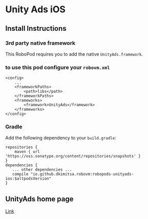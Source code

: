 # Unity Ads iOS

## Install Instructions

### 3rd party native framework
This RoboPod requires you to add the native `UnityAds.framework`.

### to use this pod configure your `robovm.xml`

```
<config>
    ...
    <frameworkPaths>
        <path>libs</path>
    </frameworkPaths>
    <frameworks>
        <framework>UnityAds</framework>
    </frameworks>
</config>
```

### Gradle

Add the following dependency to your `build.gradle`:

```
repositories {
    maven { url 'https://oss.sonatype.org/content/repositories/snapshots' }
}
dependencies {
   ... other dependencies ...
   compile "io.github.dkimitsa.robovm:robopods-unityads-ios:$altpodsVersion"
}
```

## UnityAds home page

[Link](https://unityads.unity3d.com/help/ios/integration-guide-ios)